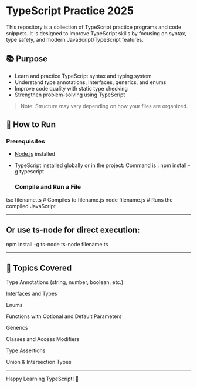 # TypeScript Practice 2025

This repository is a collection of TypeScript practice programs and code snippets. It is designed to improve TypeScript skills by focusing on syntax, type safety, and modern JavaScript/TypeScript features.

## 📚 Purpose

- Learn and practice TypeScript syntax and typing system
- Understand type annotations, interfaces, generics, and enums
- Improve code quality with static type checking
- Strengthen problem-solving using TypeScript

> Note: Structure may vary depending on how your files are organized.

## 🚀 How to Run

### Prerequisites
- [Node.js](https://nodejs.org) installed
- TypeScript installed globally or in the project:
  Command is : npm install -g typescript

  ### Compile and Run a File
tsc filename.ts   # Compiles to filename.js
node filename.js  # Runs the compiled JavaScript

---

## Or use ts-node for direct execution:
npm install -g ts-node
ts-node filename.ts

---

## 📌 Topics Covered
Type Annotations (string, number, boolean, etc.)

Interfaces and Types

Enums

Functions with Optional and Default Parameters

Generics

Classes and Access Modifiers

Type Assertions

Union & Intersection Types

---

Happy Learning TypeScript! 🚀
